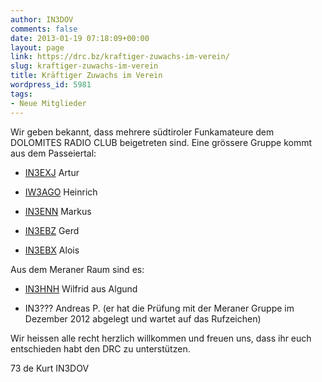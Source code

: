 ```yaml
---
author: IN3DOV
comments: false
date: 2013-01-19 07:18:09+00:00
layout: page
link: https://drc.bz/kraftiger-zuwachs-im-verein/
slug: kraftiger-zuwachs-im-verein
title: Kräftiger Zuwachs im Verein
wordpress_id: 5981
tags:
- Neue Mitglieder
---
```


Wir geben bekannt, dass mehrere südtiroler Funkamateure dem DOLOMITES RADIO CLUB beigetreten sind. Eine grössere Gruppe kommt aus dem Passeiertal:



	
  * [IN3EXJ](http://www.qrz.com/db/IN3EXJ) Artur

	
  * [IW3AGO](http://www.qrz.com/db/IW3AGO) Heinrich

	
  * [IN3ENN](http://www.qrz.com/db/IN3ENN) Markus

	
  * [ IN3EBZ](http://www.qrz.com/db/IN3EBZ) Gerd

	
  * [IN3EBX](http://www.qrz.com/db/IN3EBX) Alois


Aus dem Meraner Raum sind es:

	
  * [IN3HNH](http://www.qrz.com/db/IN3HNH) Wilfrid aus Algund

	
  * IN3??? Andreas P. (er hat die Prüfung mit der Meraner Gruppe im Dezember 2012 abgelegt und wartet auf das Rufzeichen)


Wir heissen alle recht herzlich willkommen und freuen uns, dass ihr euch entschieden habt den DRC zu unterstützen.

73 de Kurt IN3DOV
